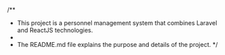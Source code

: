 /**
 * This project is a personnel management system that combines Laravel and ReactJS technologies.
 * 
 * The README.md file explains the purpose and details of the project.
 */